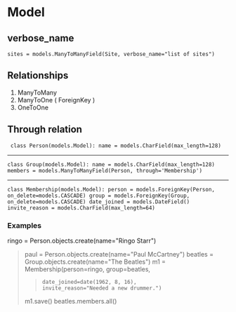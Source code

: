 # Model
## verbose_name
`sites = models.ManyToManyField(Site, verbose_name="list of sites")`
## Relationships
1. ManyToMany
2. ManyToOne ( ForeignKey )
3. OneToOne

## Through relation
`
class Person(models.Model):
    name = models.CharField(max_length=128)`
___
`class Group(models.Model):
    name = models.CharField(max_length=128)
    members = models.ManyToManyField(Person, through='Membership')`
___
`class Membership(models.Model):
    person = models.ForeignKey(Person, on_delete=models.CASCADE)
    group = models.ForeignKey(Group, on_delete=models.CASCADE)
    date_joined = models.DateField()
    invite_reason = models.CharField(max_length=64)
`

### Examples
ringo = Person.objects.create(name="Ringo Starr")
> paul = Person.objects.create(name="Paul McCartney")
> beatles = Group.objects.create(name="The Beatles")
> m1 = Membership(person=ringo, group=beatles,
>>     date_joined=date(1962, 8, 16),
>>     invite_reason="Needed a new drummer.")
> m1.save()
> beatles.members.all()
